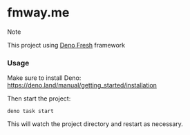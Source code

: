 # fmway.me
> [!NOTE]
> This project using [Deno Fresh](https://fresh.deno.dev) framework

### Usage

Make sure to install Deno: https://deno.land/manual/getting_started/installation

Then start the project:

```
deno task start
```

This will watch the project directory and restart as necessary.
